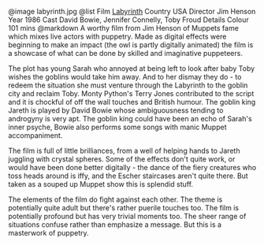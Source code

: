 @image		labyrinth.jpg
@list
Film		[Labyrinth](https://www.imdb.com/title/tt0091369/)
Country		USA
Director		Jim Henson
Year		1986
Cast		David Bowie, Jennifer Connelly, Toby Froud
Details		Colour 101 mins
@markdown
A worthy film from Jim Henson of Muppets fame which mixes live actors with puppetry. Made as digital effects were beginning to make an impact (the owl is partly digitally animated) the film is a showcase of what can be done by skilled and imaginative puppeteers.

The plot has young Sarah who annoyed at being left to look after baby Toby wishes the goblins would take him away. And to her dismay they do - to redeem the situation she must venture through the Labyrinth to the goblin city and reclaim Toby. Monty Python's Terry Jones contributed to the script and it is chockful of off the wall touches and British humour. The goblin king Jareth is played by David Bowie whose ambiguousness tending to androgyny is very apt. The goblin king could have been an echo of Sarah's inner psyche, Bowie also performs some songs with manic Muppet accompaniment.

The film is full of little brilliances, from a well of helping hands to Jareth juggling with crystal spheres. Some of the effects don't quite work, or would have been done better digitally - the dance of the fiery creatures who toss heads around is iffy, and the Escher staircases aren't quite there. But taken as a souped up Muppet show this is splendid stuff.

The elements of the film do fight against each other. The theme is potentially quite adult but there's rather puerile touches too. The film is potentially profound but has very trivial moments too. The sheer range of situations confuse rather than emphasize a message. But this is a masterwork of puppetry.
